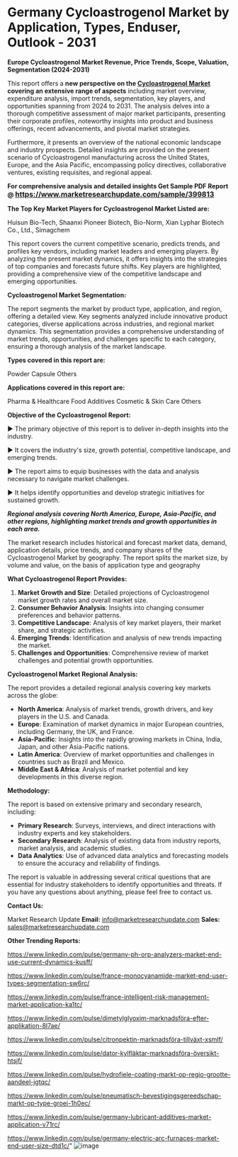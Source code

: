 # Germany Cycloastrogenol Market by Application, Types, Enduser, Outlook - 2031

<strong>Europe Cycloastrogenol Market Revenue, Price Trends, Scope, Valuation, Segmentation (2024-2031)</strong>

This report offers a <strong>new perspective on the <a href=https://www.marketresearchupdate.com/sample/399813>Cycloastrogenol Market</a> covering an extensive range of aspects</strong> including market overview, expenditure analysis, import trends, segmentation, key players, and opportunities spanning from 2024 to 2031. The analysis delves into a thorough competitive assessment of major market participants, presenting their corporate profiles, noteworthy insights into product and business offerings, recent advancements, and pivotal market strategies.

Furthermore, it presents an overview of the national economic landscape and industry prospects. Detailed insights are provided on the present scenario of Cycloastrogenol manufacturing across the United States, Europe, and the Asia Pacific, encompassing policy directives, collaborative ventures, existing requisites, and regional appeal.

<strong>For comprehensive analysis and detailed insights Get Sample PDF Report @ <a href=https://www.marketresearchupdate.com/sample/399813><font size=3 color=#0000ff>https://www.marketresearchupdate.com/sample/399813</font></a></strong>

<strong>The Top Key Market Players for Cycloastrogenol Market Listed are:</strong>

Huisun Bio-Tech, Shaanxi Pioneer Biotech, Bio-Norm, Xian Lyphar Biotech Co., Ltd., Simagchem

This report covers the current competitive scenario, predicts trends, and profiles key vendors, including market leaders and emerging players. By analyzing the present market dynamics, it offers insights into the strategies of top companies and forecasts future shifts. Key players are highlighted, providing a comprehensive view of the competitive landscape and emerging opportunities.

<strong>Cycloastrogenol Market Segmentation:</strong>

The report segments the market by product type, application, and region, offering a detailed view. Key segments analyzed include innovative product categories, diverse applications across industries, and regional market dynamics. This segmentation provides a comprehensive understanding of market trends, opportunities, and challenges specific to each category, ensuring a thorough analysis of the market landscape.

<strong>Types covered in this report are:</strong>

Powder
Capsule
Others

<strong>Applications covered in this report are:</strong>

Pharma & Healthcare
Food Additives
Cosmetic & Skin Care
Others

<strong>Objective of the Cycloastrogenol Report:</strong>

▶ The primary objective of this report is to deliver in-depth insights into the industry.

▶ It covers the industry's size, growth potential, competitive landscape, and emerging trends.

▶ The report aims to equip businesses with the data and analysis necessary to navigate market challenges.

▶ It helps identify opportunities and develop strategic initiatives for sustained growth.

<strong><em>Regional analysis covering North America, Europe, Asia-Pacific, and other regions, highlighting market trends and growth opportunities in each area.</em></strong>

The market research includes historical and forecast market data, demand, application details, price trends, and company shares of the Cycloastrogenol Market by geography. The report splits the market size, by volume and value, on the basis of application type and geography

<strong>What Cycloastrogenol Report Provides:</strong>
<ol>
  <li><strong>Market Growth and Size</strong>: Detailed projections of Cycloastrogenol market growth rates and overall market size.</li>
  <li><strong>Consumer Behavior Analysis</strong>: Insights into changing consumer preferences and behavior patterns.</li>
  <li><strong>Competitive Landscape</strong>: Analysis of key market players, their market share, and strategic activities.</li>
  <li><strong>Emerging Trends</strong>: Identification and analysis of new trends impacting the market.</li>
  <li><strong>Challenges and Opportunities</strong>: Comprehensive review of market challenges and potential growth opportunities.</li>
</ol>

<strong>Cycloastrogenol Market Regional Analysis:</strong>

The report provides a detailed regional analysis covering key markets across the globe:
<ul>
  <li><strong>North America</strong>: Analysis of market trends, growth drivers, and key players in the U.S. and Canada.</li>
  <li><strong>Europe</strong>: Examination of market dynamics in major European countries, including Germany, the UK, and France.</li>
  <li><strong>Asia-Pacific</strong>: Insights into the rapidly growing markets in China, India, Japan, and other Asia-Pacific nations.</li>
  <li><strong>Latin America</strong>: Overview of market opportunities and challenges in countries such as Brazil and Mexico.</li>
  <li><strong>Middle East &amp; Africa</strong>: Analysis of market potential and key developments in this diverse region.</li>
</ul>

<strong>Methodology:</strong>

The report is based on extensive primary and secondary research, including:
<ul>
  <li><strong>Primary Research</strong>: Surveys, interviews, and direct interactions with industry experts and key stakeholders.</li>
  <li><strong>Secondary Research</strong>: Analysis of existing data from industry reports, market analysis, and academic studies.</li>
  <li><strong>Data Analytics</strong>: Use of advanced data analytics and forecasting models to ensure the accuracy and reliability of findings.</li>
</ul>
The report is valuable in addressing several critical questions that are essential for industry stakeholders to identify opportunities and threats. If you have any questions about anything, please feel free to contact us.

<strong>Contact Us:</strong>

Market Research Update
<strong>Email:</strong> info@marketresearchupdate.com
<strong>Sales:</strong> sales@marketresearchupdate.com

<strong>Other Trending Reports:</strong>

<a href=https://www.linkedin.com/pulse/germany-ph-orp-analyzers-market-end-use-current-dynamics-kusff/>https://www.linkedin.com/pulse/germany-ph-orp-analyzers-market-end-use-current-dynamics-kusff/</a>

<a href=https://www.linkedin.com/pulse/france-monocyanamide-market-end-user-types-segmentation-sw6rc/>https://www.linkedin.com/pulse/france-monocyanamide-market-end-user-types-segmentation-sw6rc/</a>

<a href=https://www.linkedin.com/pulse/france-intelligent-risk-management-market-application-ka1tc/>https://www.linkedin.com/pulse/france-intelligent-risk-management-market-application-ka1tc/</a>

<a href=https://www.linkedin.com/pulse/dimetylglyoxim-marknadsföra-efter-applikation-8l7ae/>https://www.linkedin.com/pulse/dimetylglyoxim-marknadsföra-efter-applikation-8l7ae/</a>

<a href=https://www.linkedin.com/pulse/citronpektin-marknadsföra-tillväxt-xsmlf/>https://www.linkedin.com/pulse/citronpektin-marknadsföra-tillväxt-xsmlf/</a>

<a href=https://www.linkedin.com/pulse/dator-kylfläktar-marknadsföra-översikt-htsjf/>https://www.linkedin.com/pulse/dator-kylfläktar-marknadsföra-översikt-htsjf/</a>

<a href=https://www.linkedin.com/pulse/hydrofiele-coating-markt-op-regio-grootte-aandeel-jgtqc/>https://www.linkedin.com/pulse/hydrofiele-coating-markt-op-regio-grootte-aandeel-jgtqc/</a>

<a href=https://www.linkedin.com/pulse/pneumatisch-bevestigingsgereedschap-markt-op-type-groei-1h0ec/>https://www.linkedin.com/pulse/pneumatisch-bevestigingsgereedschap-markt-op-type-groei-1h0ec/</a>

<a href=https://www.linkedin.com/pulse/germany-lubricant-additives-market-application-v71rc/>https://www.linkedin.com/pulse/germany-lubricant-additives-market-application-v71rc/</a>

<a href=https://www.linkedin.com/pulse/germany-electric-arc-furnaces-market-end-user-size-dtd1c/>https://www.linkedin.com/pulse/germany-electric-arc-furnaces-market-end-user-size-dtd1c/</a>"
![image](https://github.com/user-attachments/assets/09702adf-9d57-4e15-a66b-9b763b793c2e)
